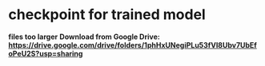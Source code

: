 # checkpoint for trained model

<strong>files too larger</strong>
<strong> Download from Google Drive: 
https://drive.google.com/drive/folders/1phHxUNegiPLu53fVI8Ubv7UbEfoPeU2S?usp=sharing
